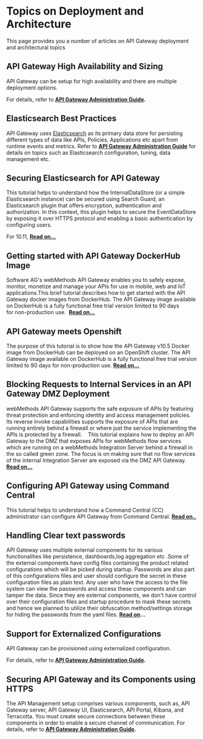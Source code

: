 Topics on Deployment and Architecture
==========================================================

This page provides you a number of articles on API Gateway deployment and architectural topics

API Gateway High Availability and Sizing
----------------------------------------

API Gateway can be setup for high availability and there are multiple deployment options. 

For details, refer to **[API Gateway Administration Guide](https://documentation.softwareag.com/webmethods/api_gateway/yai10-11/10-11_Api_Gateway_Administration_Guide.pdf).**

Elasticsearch Best Practices
----------------------------

API Gateway uses [Elasticsearch](https://www.elastic.co/products/elasticsearch) as its primary data store for persisting different types of data like APIs, Policies, Applications etc apart from runtime events and metrics.  Refer to **[API Gateway Administration Guide](https://documentation.softwareag.com/webmethods/api_gateway/yai10-11/10-11_Api_Gateway_Administration_Guide.pdf)** for details on topics such as Elasticsearch configuration, tuning, data management etc. 


Securing Elasticsearch for API Gateway
--------------------------------------

This tutorial helps to understand how the InternalDataStore (or a simple Elasticsearch instance) can be secured using Search Guard, an Elasticsearch plugin that offers encryption, authentication and authorization. In this context, this plugin helps to secure the EventDataStore by exposing it over HTTPS protocol and enabling a basic authentication by configuring users. 

For 10.11, **[Read on...](https://tech.forums.softwareag.com/t/securing-elasticsearch-for-api-gateway-10-7/239655)**


Getting started with API Gateway DockerHub Image
------------------------------------------------

Software AG's webMethods API Gateway enables you to safely expose, monitor, monetize and manage your APIs for use in mobile, web and IoT applications.This brief tutorial describes how to get started with the API Gateway docker images from DockerHub. The API Gateway image available on DockerHub is a fully functional free trial version limited to 90 days for non-production use.  **[Read on...](http://techcommunity.softwareag.com/pwiki/-/wiki/Main/Getting%20Started%20with%20API%20Gateway%20DockerHub%20Image)**

API Gateway meets Openshift
---------------------------

The purpose of this tutorial is to show how the API Gateway v10.5 Docker image from DockerHub can be deployed on an OpenShift cluster. The API Gateway image available on DockerHub is a fully functional free trial version limited to 90 days for non-production use. **[Read on...](http://techcommunity.softwareag.com/pwiki/-/wiki/Main/API%20Gateway%20meets%20OpenShift)** 

Blocking Requests to Internal Services in an API Gateway DMZ Deployment
-----------------------------------------------------------------------

webMethods API Gateway supports the safe exposure of APIs by featuring threat protection and enforcing identity and access management policies. Its reverse invoke capabilities supports the exposure of APIs that are running entirely behind a firewall or where just the service implementing the APIs is protected by a firewall.    This tutorial explains how to deploy an API Gateway to the DMZ that exposes APIs for webMethods flow services which are running on a webMethods Integration Server behind a firewall in the so called green zone. The focus is on making sure that no flow services of the internal Integration Server are exposed via the DMZ API Gateway. **[Read on...](http://techcommunity.softwareag.com/pwiki/-/wiki/Main/Blocking%20Requests%20to%20Internal%20Services%20in%20an%20API%20Gateway%20DMZ%20Deployment)**

Configuring API Gateway using Command Central
---------------------------------------------

This tutorial helps to understand how a Command Central (CC) administrator can configure API Gateway from Command Central. **[Read on..](http://techcommunity.softwareag.com/pwiki/-/wiki/Main/Configuring%20API%20Gateway%20using%20Command%20Central)**

Handling Clear text passwords
-----------------------------

API Gateway uses multiple external components for its various functionalities like persistence, dashboards,log aggregation etc .Some of the external components have config files containing the product related configurations which will be picked during startup. Passwords are also part of this configurations files and user should configure the secret in these configuration files as plain text. Any user who have the access to the file system can view the passwords and access these components and can tamper the data. Since they are external components, we don't have control over their configuration files and startup procedure to mask these secrets and hence we planned to utilize their obfuscation method/settings storage for hiding the passwords from the yaml files. **[Read on](https://github.com/SoftwareAG/webmethods-api-gateway/tree/master/docs/articles/architecture/handling-clear-text-passwords)...**

Support for Externalized Configurations
---------------------------------------

API Gateway can be provisioned using externalized configuration. 

For details, refer to **[API Gateway Administration Guide](https://documentation.softwareag.com/webmethods/api_gateway/yai10-11/10-11_Api_Gateway_Administration_Guide.pdf).**

Securing API Gateway and its Components using HTTPS
---------------------------------------------------

The API Management setup comprises various components, such as, API Gateway server, API Gateway UI, Elasticsearch, API Portal, Kibana, and Terracotta. You must create secure connections between these components in order to enable a secure channel of communication. For details, refer to **[API Gateway Administration Guide](https://documentation.softwareag.com/webmethods/api_gateway/yai10-11/10-11_Api_Gateway_Administration_Guide.pdf).**
